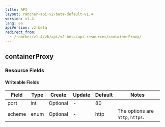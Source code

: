 ```yaml
---
title: API
layout: rancher-api-v2-beta-default-v1.4
version: v1.4
lang: en
apiVersion: v2-beta
redirect_from:
  - /rancher/v1.4/zh/api/v2-beta/api-resources/containerProxy/
---
```


## containerProxy



### Resource Fields

#### Writeable Fields

Field | Type | Create | Update | Default | Notes
---|---|---|---|---|---
port | int | Optional | - | 80 | 
scheme | enum | Optional | - | http | The options are `http`, `https`.



<br>
